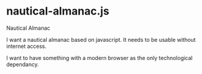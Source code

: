 # nautical-almanac.js
Nautical Almanac

I want a nautical almanac based on javascript. It needs to be usable without internet access.

I want to have something with a modern browser as the only technological dependancy.

